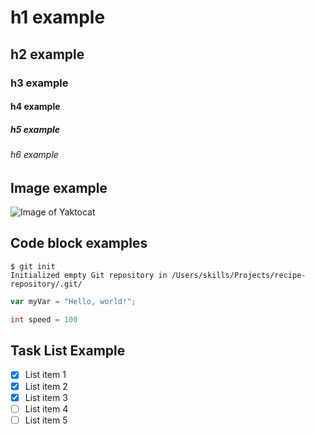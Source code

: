 # h1 example
## h2 example
### h3 example
#### h4 example
##### h5 example
###### h6 example

## Image example
![Image of Yaktocat](https://octodex.github.com/images/yaktocat.png)

## Code block examples

```
$ git init
Initialized empty Git repository in /Users/skills/Projects/recipe-repository/.git/
```


``` javascript
var myVar = "Hello, world!";
```

``` java
int speed = 100
```

## Task List Example

- [x] List item 1
- [x] List item 2
- [x] List item 3
- [ ] List item 4
- [ ] List item 5
